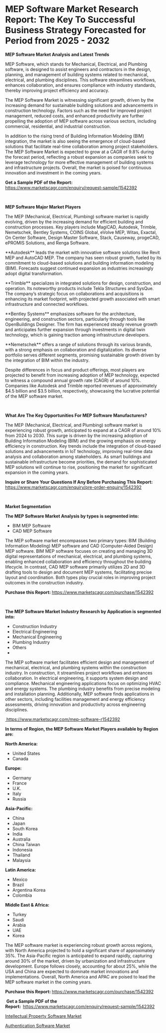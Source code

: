 <p><h1>MEP Software Market Research Report: The Key To Successful Business Strategy Forecasted for Period from 2025 - 2032</h1></p><p><strong>MEP Software Market Analysis and Latest Trends</strong></p>
<p><p>MEP Software, which stands for Mechanical, Electrical, and Plumbing software, is designed to assist engineers and contractors in the design, planning, and management of building systems related to mechanical, electrical, and plumbing disciplines. This software streamlines workflows, enhances collaboration, and ensures compliance with industry standards, thereby improving project efficiency and accuracy.</p><p>The MEP Software Market is witnessing significant growth, driven by the increasing demand for sustainable building solutions and advancements in construction technology. Factors such as the need for improved project management, reduced costs, and enhanced productivity are further propelling the adoption of MEP software across various sectors, including commercial, residential, and industrial construction.</p><p>In addition to the rising trend of Building Information Modeling (BIM) integration, the market is also seeing the emergence of cloud-based solutions that facilitate real-time collaboration among project stakeholders. The MEP Software Market is expected to grow at a CAGR of 9.8% during the forecast period, reflecting a robust expansion as companies seek to leverage technology for more effective management of building systems and infrastructure projects. Overall, the market is poised for continuous innovation and investment in the coming years.</p></p>
<p><strong>Get a Sample PDF of the Report:&nbsp;</strong> <a href="https://www.marketscagr.com/enquiry/request-sample/1542392?utm_campaign=1166&utm_medium=2&utm_source=Github&utm_content=ia&utm_term=09032025&utm_id=mep-software">https://www.marketscagr.com/enquiry/request-sample/1542392</a></p>
<p>&nbsp;</p>
<p><strong>MEP Software Major Market Players</strong></p>
<p><p>The MEP (Mechanical, Electrical, Plumbing) software market is rapidly evolving, driven by the increasing demand for efficient building and construction processes. Key players include MagiCAD, Autodesk, Trimble, Nemetschek, Bentley Systems, COINS Global, eVolve MEP, Witas, Exactal, On Center Software, Design Master Software, Stack, Causeway, progeCAD, ePROMIS Solutions, and Renga Software.</p><p>**Autodesk** leads the market with innovative software solutions like Revit MEP and AutoCAD MEP. The company has seen robust growth, fueled by its commitment to cloud-based solutions and building information modeling (BIM). Forecasts suggest continued expansion as industries increasingly adopt digital transformation.</p><p>**Trimble** specializes in integrated solutions for design, construction, and operation. Its noteworthy products include Tekla Structures and SysQue. The company’s strategic focus on collaborations and acquisitions is enhancing its market footprint, with projected growth associated with smart infrastructure and connected workflows.</p><p>**Bentley Systems** emphasizes software for the architecture, engineering, and construction sectors, particularly through tools like OpenBuildings Designer. The firm has experienced steady revenue growth and anticipates further expansion through investments in digital twin technology, which is gaining traction among infrastructure developers.</p><p>**Nemetschek** offers a range of solutions through its various brands, with a strong emphasis on collaboration and digitalization. Its diverse portfolio serves different segments, promising sustainable growth driven by the integration of BIM within the industry.</p><p>Despite differences in focus and product offerings, most players are projected to benefit from increasing adoption of MEP technology, expected to witness a compound annual growth rate (CAGR) of around 10%. Companies like Autodesk and Trimble reported revenues of approximately $4.5 billion and $3.5 billion, respectively, showcasing the lucrative potential of the MEP software market.</p></p>
<p>&nbsp;</p>
<p><strong>What Are The Key Opportunities For MEP Software Manufacturers?</strong></p>
<p><p>The MEP (Mechanical, Electrical, and Plumbing) software market is experiencing robust growth, anticipated to expand at a CAGR of around 10% from 2024 to 2030. This surge is driven by the increasing adoption of Building Information Modeling (BIM) and the growing emphasis on energy efficiency in construction. Key trends include the integration of cloud-based solutions and advancements in IoT technology, improving real-time data analysis and collaboration among stakeholders. As smart buildings and sustainable infrastructure become priorities, the demand for sophisticated MEP solutions will continue to rise, positioning the market for significant expansion in the coming years.</p></p>
<p><strong>Inquire or Share Your Questions If Any Before Purchasing This Report:</strong> <a href="https://www.marketscagr.com/enquiry/pre-order-enquiry/1542392?utm_campaign=1166&utm_medium=2&utm_source=Github&utm_content=ia&utm_term=09032025&utm_id=mep-software">https://www.marketscagr.com/enquiry/pre-order-enquiry/1542392</a></p>
<p>&nbsp;</p>
<p><strong>Market Segmentation</strong></p>
<p><strong>The MEP Software Market Analysis by types is segmented into:</strong></p>
<p><ul><li>BIM MEP Software</li><li>CAD MEP Software</li></ul></p>
<p><p>The MEP software market encompasses two primary types: BIM (Building Information Modeling) MEP software and CAD (Computer-Aided Design) MEP software. BIM MEP software focuses on creating and managing 3D digital representations of mechanical, electrical, and plumbing systems, enabling enhanced collaboration and efficiency throughout the building lifecycle. In contrast, CAD MEP software primarily utilizes 2D and 3D drafting tools to design and document MEP systems, facilitating precise layout and coordination. Both types play crucial roles in improving project outcomes in the construction industry.</p></p>
<p><strong>Purchase this Report:&nbsp;</strong><a href="https://www.marketscagr.com/purchase/1542392?utm_campaign=1166&utm_medium=2&utm_source=Github&utm_content=ia&utm_term=09032025&utm_id=mep-software">https://www.marketscagr.com/purchase/1542392</a></p>
<p>&nbsp;</p>
<p><strong>The MEP Software Market Industry Research by Application is segmented into:</strong></p>
<p><ul><li>Construction Industry</li><li>Electrical Engineering</li><li>Mechanical Engineering</li><li>Plumbing Industry</li><li>Others</li><li> </li></ul></p>
<p><p>The MEP software market facilitates efficient design and management of mechanical, electrical, and plumbing systems within the construction industry. In construction, it streamlines project workflows and enhances collaboration. In electrical engineering, it supports system design and compliance. Mechanical engineering applications focus on optimizing HVAC and energy systems. The plumbing industry benefits from precise modeling and installation planning. Additionally, MEP software finds applications in other sectors, including facilities management and energy efficiency assessments, driving innovation and productivity across engineering disciplines.</p></p>
<p><a href="https://www.marketscagr.com/mep-software-r1542392?utm_campaign=1166&utm_medium=2&utm_source=Github&utm_content=ia&utm_term=09032025&utm_id=mep-software">&nbsp;https://www.marketscagr.com/mep-software-r1542392</a></p>
<p><strong>In terms of Region, the MEP Software Market Players available by Region are:</strong></p>
<p>
    <p> <strong> North America: </strong>
        <ul>
            <li>United States</li>
            <li>Canada</li>
        </ul>
        </p> 
    <p> <strong> Europe: </strong>
        <ul>
            <li>Germany</li>
            <li>France</li>
            <li>U.K.</li>
            <li>Italy</li>
            <li>Russia</li>
        </ul>
        </p> 
    <p> <strong> Asia-Pacific: </strong>
        <ul>
            <li>China</li>
            <li>Japan</li>
            <li>South Korea</li>
            <li>India</li>
            <li>Australia</li>
            <li>China Taiwan</li>
            <li>Indonesia</li>
            <li>Thailand</li>
            <li>Malaysia</li>
        </ul>
        </p> 
    <p> <strong> Latin America: </strong>
        <ul>
            <li>Mexico</li>
            <li>Brazil</li>
            <li>Argentina Korea</li>
            <li>Colombia</li>
        </ul>
        </p> 
    <p> <strong> Middle East & Africa: </strong>
        <ul>
            <li>Turkey</li>
            <li>Saudi</li>
            <li>Arabia</li>
            <li>UAE</li>
            <li>Korea</li>
        </ul>
    </p>
    </p>
<p><p>The MEP software market is experiencing robust growth across regions, with North America projected to hold a significant share of approximately 35%. The Asia-Pacific region is anticipated to expand rapidly, capturing around 30% of the market, driven by urbanization and infrastructure development. Europe follows closely, accounting for about 25%, while the USA and China are expected to dominate market innovations and implementations. Overall, North America and APAC are poised to lead the MEP software market in the coming years.</p></p>
<p><strong>Purchase this Report: </strong><a href="https://www.marketscagr.com/purchase/1542392?utm_campaign=1166&utm_medium=2&utm_source=Github&utm_content=ia&utm_term=09032025&utm_id=mep-software">https://www.marketscagr.com/purchase/1542392</a></p>
<p>&nbsp;<strong>Get a Sample PDF of the Report:&nbsp;&nbsp;</strong><a href="https://www.marketscagr.com/enquiry/request-sample/1542392?utm_campaign=1166&utm_medium=2&utm_source=Github&utm_content=ia&utm_term=09032025&utm_id=mep-software">https://www.marketscagr.com/enquiry/request-sample/1542392</a></p>
<p><strong></strong></p>
<p><p><a href="https://github.com/castoriffic/Market-Research-Report-List-6/blob/main/intellectual-property-software-market.md?utm_campaign=1166&utm_medium=2&utm_source=Github&utm_content=ia&utm_term=09032025&utm_id=mep-software">Intellectual Property Software Market</a></p><p><a href="https://github.com/willjis/Market-Research-Report-List-1/blob/main/authentication-software-market.md?utm_campaign=1166&utm_medium=2&utm_source=Github&utm_content=ia&utm_term=09032025&utm_id=mep-software">Authentication Software Market</a></p></p>
